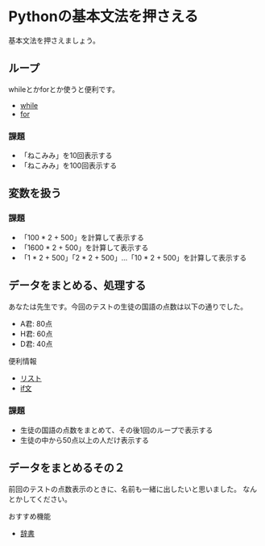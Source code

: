 # Pythonの基本文法を押さえる

基本文法を押さえましょう。

## ループ

whileとかforとか使うと便利です。
* [while](http://docs.python.jp/3/tutorial/introduction.html#first-steps-towards-programming)
* [for](http://docs.python.jp/3/tutorial/controlflow.html#for-statements)

### 課題

* 「ねこみみ」を10回表示する
* 「ねこみみ」を100回表示する


## 変数を扱う

### 課題

* 「100 * 2 + 500」を計算して表示する
* 「1600 * 2 + 500」を計算して表示する
* 「1 * 2 + 500」「2 * 2 + 500」...「10 * 2 + 500」を計算して表示する


## データをまとめる、処理する

あなたは先生です。今回のテストの生徒の国語の点数は以下の通りでした。

* A君: 80点
* H君: 60点
* D君: 40点

便利情報
* [リスト](http://docs.python.jp/3/tutorial/introduction.html#lists)
* [if文](http://docs.python.jp/3/tutorial/controlflow.html#if-statements)

### 課題

* 生徒の国語の点数をまとめて、その後1回のループで表示する
* 生徒の中から50点以上の人だけ表示する

## データをまとめるその２

前回のテストの点数表示のときに、名前も一緒に出したいと思いました。
なんとかしてください。

おすすめ機能

* [辞書](http://docs.python.jp/3/tutorial/datastructures.html#dictionaries)


